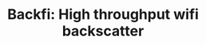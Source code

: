 ---
layout: publication
title: 'Backfi: High throughput wifi backscatter'
short_title: 'Backfi: High throughput wifi backscatter'
authors: D Bharadia, KR Joshi, M Kotaru, S Katti,
conference: ACM SIGCOMM 2015
confurl: https://doi.org/10.1145/2486001
paper: /files/papers/BackFi.pdf
extra: <a href="https://scholar.google.com/scholar?oi=bibs\&amp;hl=en\&amp;cites=9368376063280010959">359
  cites</a>
tags: Uncategorized
---